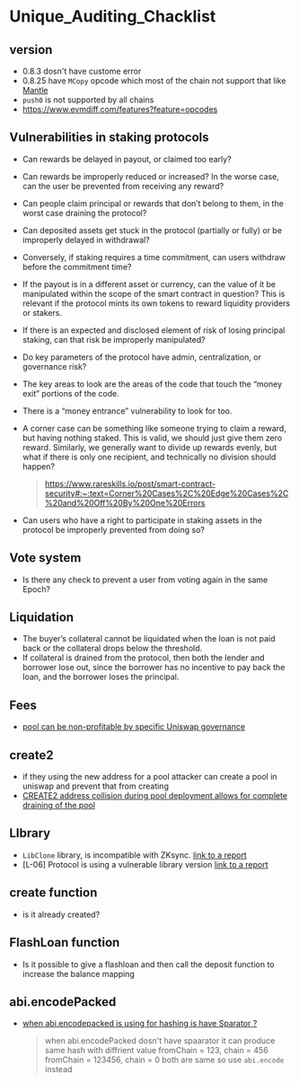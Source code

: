# Unique_Auditing_Chacklist

## version 
- 0.8.3 dosn't have custome error
- 0.8.25 have `MCopy` opcode which most of the chain not support that like [Mantle](https://docs.mantle.xyz/network/for-developers/the-differences-between-mantle-op-stack-and-ethereum#unsupported-opcodes)
- `push0` is not supported by all chains
- https://www.evmdiff.com/features?feature=opcodes

## Vulnerabilities in staking protocols
- Can rewards be delayed in payout, or claimed too early?
- Can rewards be improperly reduced or increased? In the worse case, can the user be prevented from receiving any reward?
- Can people claim principal or rewards that don’t belong to them, in the worst case draining the protocol?
- Can deposited assets get stuck in the protocol (partially or fully) or be improperly delayed in withdrawal?
- Conversely, if staking requires a time commitment, can users withdraw before the commitment time?
- If the payout is in a different asset or currency, can the value of it be manipulated within the scope of the smart contract in question? This is relevant if the protocol mints its own tokens to reward liquidity providers or stakers.
- If there is an expected and disclosed element of risk of losing principal staking, can that risk be improperly manipulated?
- Do key parameters of the protocol have admin, centralization, or governance risk?
- The key areas to look are the areas of the code that touch the “money exit” portions of the code.
-  There is a “money entrance” vulnerability to look for too.
- A corner case can be something like someone trying to claim a reward, but having nothing staked. This is valid, we should just give them zero reward. Similarly, we generally want to divide up rewards evenly, but what if there is only one recipient, and technically no division should happen?
  > https://www.rareskills.io/post/smart-contract-security#:~:text=Corner%20Cases%2C%20Edge%20Cases%2C%20and%20Off%20By%20One%20Errors

- Can users who have a right to participate in staking assets in the protocol be improperly prevented from doing so?

## Vote system
- Is there any check to prevent a user from voting again in the same Epoch?

## Liquidation 
- The buyer’s collateral cannot be liquidated when the loan is not paid back or the collateral drops below the threshold.
- If collateral is drained from the protocol, then both the lender and borrower lose out, since the borrower has no incentive to pay back the loan, and the borrower loses the principal.
## Fees
-   [pool can be non-profitable by specific Uniswap governance](https://code4rena.com/reports/2024-04-panoptic#m-05-panoptic-pool-can-be-non-profitable-by-specific-uniswap-governance)
  ## create2 
- if they using the new address for a pool attacker can create a pool in uniswap and prevent that from creating
- [CREATE2 address collision during pool deployment allows for complete draining of the pool](https://code4rena.com/reports/2024-04-panoptic#m-03-create2-address-collision-during-pool-deployment-allows-for-complete-draining-of-the-pool)

## LIbrary
- `LibClone` library, is incompatible with ZKsync. [link to a report ](https://solodit.cyfrin.io/issues/factory-deployments-wont-work-correctly-on-the-zksync-chain-codehawks-biconomy-nexus-git)
- [L-06] Protocol is using a vulnerable library version [link to a report](https://solodit.cyfrin.io/issues/l-06-protocol-is-using-a-vulnerable-library-version-pashov-none-yhairvesting-markdown)


## create function
- is it already created?

## FlashLoan function 
- Is it possible to give a flashloan and then call the deposit function to increase the balance mapping

## abi.encodePacked
- [when abi.encodepacked is using for hashing is have Sparator ?](https://github.com/orbit-chain/bridge-contract/blob/master/audit/Theori_OrbitBridge_2022_1Q.pdf)
  > when abi.encodePacked dosn't have spaarator it can produce same hash with diffrient value
  > fromChain = 123,  chain = 456
  > fromChain = 123456,  chain = 0
  > both are same so use `abi.encode` instead
  > 



